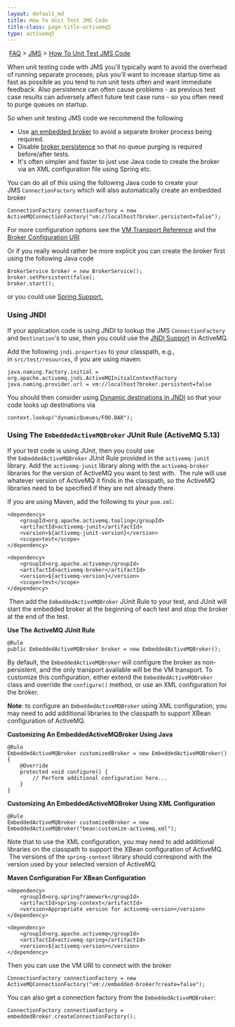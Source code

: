 ```yaml
---
layout: default_md
title: How To Unit Test JMS Code 
title-class: page-title-activemq5
type: activemq5
---
```


 [FAQ](faq) > [JMS](jms) > [How To Unit Test JMS Code](how-to-unit-test-jms-code)


When unit testing code with JMS you'll typically want to avoid the overhead of running separate proceses; plus you'll want to increase startup time as fast as possible as you tend to run unit tests often and want immediate feedback. Also persistence can often cause problems - as previous test case results can adversely affect future test case runs - so you often need to purge queues on startup.

So when unit testing JMS code we recommend the following

*   Use [an embedded broker](how-do-i-embed-a-broker-inside-a-connection) to avoid a separate broker process being required.
*   Disable [broker persistence](broker-configuration-uri) so that no queue purging is required before/after tests.
*   It's often simpler and faster to just use Java code to create the broker via an XML configuration file using Spring etc.

You can do all of this using the following Java code to create your JMS `ConnectionFactory` which will also automatically create an embedded broker
```
ConnectionFactory connectionFactory = new ActiveMQConnectionFactory("vm://localhost?broker.persistent=false");
```
For more configuration options see the [VM Transport Reference](vm-transport-reference) and the [Broker Configuration URI](broker-configuration-uri)

Or if you really would rather be more explicit you can create the broker first using the following Java code
```
BrokerService broker = new BrokerService();
broker.setPersistent(false);
broker.start();
```
or you could use [Spring Support.](spring-Community/support)

### Using JNDI

If your application code is using JNDI to lookup the JMS `ConnectionFactory` and `Destination`'s to use, then you could use the [JNDI Support](jndi-support) in ActiveMQ.

Add the following `jndi.properties` to your classpath, e.g., in `src/test/resources`, if you are using maven:
```
java.naming.factory.initial = org.apache.activemq.jndi.ActiveMQInitialContextFactory
java.naming.provider.url = vm://localhost?broker.persistent=false
```
You should then consider using [Dynamic destinations in JNDI](jndi-Community/support) so that your code looks up destinations via
```
context.lookup("dynamicQueues/FOO.BAR");
```

### Using The `EmbeddedActiveMQBroker` JUnit Rule (ActiveMQ 5.13)

If your test code is using JUnit, then you could use the `EmbeddedActiveMQBroker` JUnit Rule provided in the `activemq-junit` library. Add the `activemq-junit` library along with the `activemq-broker` libraries for the version of ActiveMQ you want to test with.  The rule will use whatever version of ActiveMQ it finds in the classpath, so the ActiveMQ libraries need to be specified if they are not already there.

If you are using Maven, add the following to your `pom.xml`:
```
<dependency>
    <groupId>org.apache.activemq.tooling</groupId>
    <artifactId>activemq-junit</artifactId>
    <version>${activemq-junit-version}</version>
    <scope>test</scope>
</dependency> 

<dependency>
    <groupId>org.apache.activemq</groupId>
    <artifactId>activemq-broker</artifactId>
    <version>${activemq-version}</version>
    <scope>test</scope>
</dependency>
```
 Then add the `EmbeddedActiveMQBroker` JUnit Rule to your test, and JUnit will start the embedded broker at the beginning of each test and stop the broker at the end of the test.

**Use The ActiveMQ JUnit Rule**
```
@Rule
public EmbeddedActiveMQBroker broker = new EmbeddedActiveMQBroker();
```
By default, the `EmbeddedActiveMQBroker` will configure the broker as non-persistent, and the only transport available will be the VM transport. To customize this configuration, either extend the `EmbeddedActiveMQBroker` class and override the `configure()` method, or use an XML configuration for the broker.  

**Note**: to configure an `EmbeddedActiveMQBroker` using XML configuration, you may need to add additional libraries to the classpath to support XBean configuration of ActiveMQ.

**Customizing An EmbeddedActiveMQBroker Using Java**
```
@Rule
EmbeddedActiveMQBroker customizedBroker = new EmbeddedActiveMQBroker() {
    @Override
    protected void configure() {
        // Perform additional configuration here...
    }
}
```  

**Customizing An EmbeddedActiveMQBroker Using XML Configuration**
```
@Rule
EmbeddedActiveMQBroker customizedBroker = new EmbeddedActiveMQBroker("bean:customize-activemq.xml");
```
Note that to use the XML configuration, you may need to add additional libraries on the classpath to support the XBean configuration of ActiveMQ.  The versions of the `spring-context` library should correspond with the version used by your selected version of ActiveMQ.

**Maven Configuration For XBean Configuration**
```
<dependency>
    <groupId>org.springframework</groupId>
    <artifactId>spring-context</artifactId>
    <version>Appropriate version for activemq-version</version>
</dependency>

<dependency>
    <groupId>org.apache.activemq</groupId>
    <artifactId>activemq-spring</artifactId>
    <version>${activemq-version></version>
</dependency>
```
Then you can use the VM URI to connect with the broker
```
ConnectionFactory connectionFactory = new ActiveMQConnectionFactory("vm://embedded-broker?create=false");
```
You can also get a connection factory from the `EmbeddedActiveMQBroker`:
```
ConnectionFactory connectionFactory = embeddedBroker.createConnectionFactory();
```
